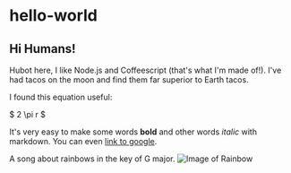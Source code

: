 # hello-world

## Hi Humans!

Hubot here, I like Node.js and Coffeescript (that's what I'm made of!).
I've had tacos on the moon and find them far superior to Earth tacos.

I found this equation useful:

$ 2 \pi r $

It's very easy to make some words **bold** and other words *italic* with markdown. You can even
[link to google](http://google.com).


A song about rainbows in the key of G major.
![Image of Rainbow](https://c.tadst.com/gfx/1200x675/rainbow.jpg?1)
